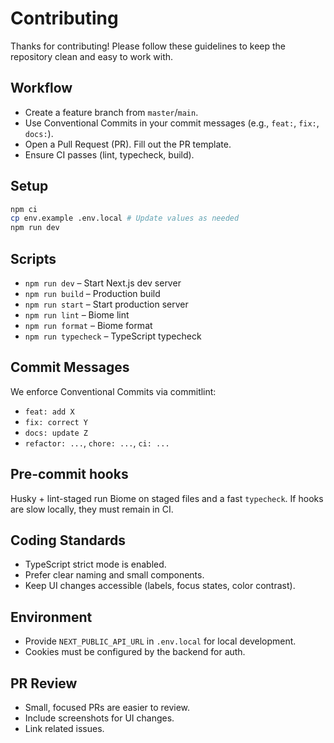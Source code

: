 # Contributing

Thanks for contributing! Please follow these guidelines to keep the repository clean and easy to work with.

## Workflow
- Create a feature branch from `master`/`main`.
- Use Conventional Commits in your commit messages (e.g., `feat:`, `fix:`, `docs:`).
- Open a Pull Request (PR). Fill out the PR template.
- Ensure CI passes (lint, typecheck, build).

## Setup
```bash
npm ci
cp env.example .env.local # Update values as needed
npm run dev
```

## Scripts
- `npm run dev` – Start Next.js dev server
- `npm run build` – Production build
- `npm run start` – Start production server
- `npm run lint` – Biome lint
- `npm run format` – Biome format
- `npm run typecheck` – TypeScript typecheck

## Commit Messages
We enforce Conventional Commits via commitlint:
- `feat: add X`
- `fix: correct Y`
- `docs: update Z`
- `refactor: ...`, `chore: ...`, `ci: ...`

## Pre-commit hooks
Husky + lint-staged run Biome on staged files and a fast `typecheck`. If hooks are slow locally, they must remain in CI.

## Coding Standards
- TypeScript strict mode is enabled.
- Prefer clear naming and small components.
- Keep UI changes accessible (labels, focus states, color contrast).

## Environment
- Provide `NEXT_PUBLIC_API_URL` in `.env.local` for local development.
- Cookies must be configured by the backend for auth.

## PR Review
- Small, focused PRs are easier to review.
- Include screenshots for UI changes.
- Link related issues.
